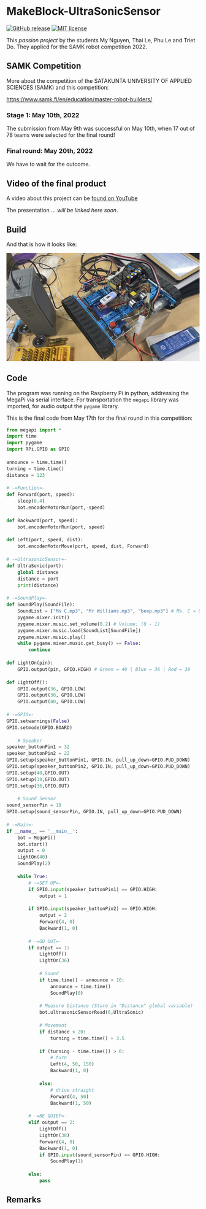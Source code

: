 # MakeBlock-UltraSonicSensor

[![GitHub release](https://img.shields.io/github/release/lolmrdabbydab/MakeBlock-UltraSonicSensor.svg)](https://GitHub.com/lolmrdabbydab/MakeBlock-UltraSonicSensor/releases/)
[![MIT license](https://img.shields.io/github/license/lolmrdabbydab/MakeBlock-UltraSonicSensor)](https://lolmrdabbydab.mit-license.org/)

This _passion project_ by the students My Nguyen, Thai Le, Phu Le and Triet Do. They applied for the SAMK robot competition 2022.

## SAMK Competition

More about the competition of the SATAKUNTA UNIVERSITY OF APPLIED SCIENCES (SAMK) and this competition: 

https://www.samk.fi/en/education/master-robot-builders/

### Stage 1: May 10th, 2022

The submission from May 9th was successful on May 10th, when 17 out of 78 teams were selected for the final round!

### Final round: May 20th, 2022

We have to wait for the outcome.

## Video of the final product

A video about this project can be [found on YouTube](https://youtu.be/Inp2bbtwn5M)

The presentation ... *will be linked here soon*.

## Build

And that is how it looks like:

![Picture from Friday 2022-05-06](docs/2022-05-06_robot.png)

## Code

The program was running on the Raspberry Pi in python, addressing the MegaPi via serial interface. For transportation the `megapi` library was imported, for audio output the `pygame` library.

This is the final code from May 17th for the final round in this competition:

``` py
from megapi import *
import time
import pygame
import RPi.GPIO as GPIO

announce = time.time()
turning = time.time()
distance = 123

# -=Function=-
def Forward(port, speed):
	sleep(0.4)
	bot.encoderMotorRun(port,-speed)

def Backward(port, speed):
	bot.encoderMotorRun(port, speed)

def Left(port, speed, dist):
	bot.encoderMotorMove(port, speed, dist, Forward)

# -=UltrasonicSensor=-
def UltraSonic(port):
	global distance
	distance = port
	print(distance)

# -=SoundPlay=-
def SoundPlay(SoundFile):
	SoundList = ["Ms C.mp3", "Mr Williams.mp3", "beep.mp3"] # Ms. C = 0 | Mr. W = 1 | beep = 2
	pygame.mixer.init()
	pygame.mixer.music.set_volume(0.2) # Volume: (0 - 1)
	pygame.mixer.music.load(SoundList[SoundFile])
	pygame.mixer.music.play()
	while pygame.mixer.music.get_busy() == False:
		continue

def LightOn(pin):
	GPIO.output(pin, GPIO.HIGH) # Green = 40 | Blue = 36 | Red = 38

def LightOff():
	GPIO.output(36, GPIO.LOW)
	GPIO.output(38, GPIO.LOW)
	GPIO.output(40, GPIO.LOW)

# -=GPIO=-
GPIO.setwarnings(False)
GPIO.setmode(GPIO.BOARD)

	# Speaker
speaker_buttonPin1 = 32
speaker_buttonPin2 = 22
GPIO.setup(speaker_buttonPin1, GPIO.IN, pull_up_down=GPIO.PUD_DOWN)
GPIO.setup(speaker_buttonPin2, GPIO.IN, pull_up_down=GPIO.PUD_DOWN)
GPIO.setup(40,GPIO.OUT)
GPIO.setup(38,GPIO.OUT)
GPIO.setup(36,GPIO.OUT)

    # Sound Sensor
sound_sensorPin = 18
GPIO.setup(sound_sensorPin, GPIO.IN, pull_up_down=GPIO.PUD_DOWN)

# -=Main=-
if __name__ == '__main__':
	bot = MegaPi()
	bot.start()
	output = 0
	LightOn(40)
	SoundPlay(2)

	while True:
		# -=SET UP=-
		if GPIO.input(speaker_buttonPin1) == GPIO.HIGH:
			output = 1
		
		if GPIO.input(speaker_buttonPin2) == GPIO.HIGH:
			output = 2
			Forward(4, 0)
			Backward(1, 0)

		# -=GO OUT=-
		if output == 1:
			LightOff()
			LightOn(36)
			
			# Sound
			if time.time() - announce > 10:
				announce = time.time()
				SoundPlay(0)
				
			# Measure Distance (Store in "Distance" global variable)
			bot.ultrasonicSensorRead(6,UltraSonic)
			
			# Movement
			if distance < 20:
				turning = time.time() + 3.5
			
			if (turning - time.time()) > 0:
				# turn
				Left(4, 50, 150)
				Backward(1, 0)
			
			else:
				# drive straight
				Forward(4, 50)
				Backward(1, 50)
		
		# -=BE QUIET=-
		elif output == 2:
			LightOff()
			LightOn(38)
			Forward(4, 0)
			Backward(1, 0)
			if GPIO.input(sound_sensorPin) == GPIO.HIGH:
				SoundPlay(1)
		
		else:
			pass
```

## Remarks
